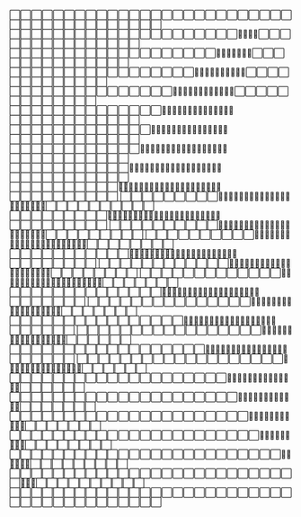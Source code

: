 :white_large_square::white_large_square::white_large_square::white_large_square::white_large_square::white_large_square::white_large_square::white_large_square::white_large_square::white_large_square::white_large_square::white_large_square::white_large_square::white_large_square::white_large_square::white_large_square::white_large_square::white_large_square::white_large_square::white_large_square::white_large_square::white_large_square::white_large_square::white_large_square::white_large_square::white_large_square::white_large_square::white_large_square::white_large_square::white_large_square::white_large_square::white_large_square::white_large_square::white_large_square::white_large_square::white_large_square::white_large_square::white_large_square::white_large_square::white_large_square:
:white_large_square::white_large_square::white_large_square::white_large_square::white_large_square::white_large_square::white_large_square::white_large_square::white_large_square::white_large_square::white_large_square::white_large_square::white_large_square::white_large_square::white_large_square::white_large_square::white_large_square::white_large_square::white_large_square::white_large_square::white_large_square::large_orange_diamond::large_orange_diamond::large_orange_diamond::large_orange_diamond::white_large_square::white_large_square::white_large_square::white_large_square::white_large_square::white_large_square::white_large_square::white_large_square::white_large_square::white_large_square::white_large_square::white_large_square::white_large_square::white_large_square::white_large_square:
:white_large_square::white_large_square::white_large_square::white_large_square::white_large_square::white_large_square::white_large_square::white_large_square::white_large_square::white_large_square::white_large_square::white_large_square::white_large_square::white_large_square::white_large_square::white_large_square::white_large_square::white_large_square::white_large_square::large_orange_diamond::large_orange_diamond::large_orange_diamond::large_orange_diamond::large_orange_diamond::large_orange_diamond::large_orange_diamond::white_large_square::white_large_square::white_large_square::white_large_square::white_large_square::white_large_square::white_large_square::white_large_square::white_large_square::white_large_square::white_large_square::white_large_square::white_large_square::white_large_square:
:white_large_square::white_large_square::white_large_square::white_large_square::white_large_square::white_large_square::white_large_square::white_large_square::white_large_square::white_large_square::white_large_square::white_large_square::white_large_square::white_large_square::white_large_square::white_large_square::white_large_square::large_orange_diamond::large_orange_diamond::large_orange_diamond::large_orange_diamond::large_orange_diamond::large_orange_diamond::large_orange_diamond::large_orange_diamond::large_orange_diamond::large_orange_diamond::white_large_square::white_large_square::white_large_square::white_large_square::white_large_square::white_large_square::white_large_square::white_large_square::white_large_square::white_large_square::white_large_square::white_large_square::white_large_square:
:white_large_square::white_large_square::white_large_square::white_large_square::white_large_square::white_large_square::white_large_square::white_large_square::white_large_square::white_large_square::white_large_square::white_large_square::white_large_square::white_large_square::white_large_square::large_orange_diamond::large_orange_diamond::large_orange_diamond::large_orange_diamond::large_orange_diamond::large_orange_diamond::large_orange_diamond::large_orange_diamond::large_orange_diamond::large_orange_diamond::large_orange_diamond::large_orange_diamond::white_large_square::white_large_square::white_large_square::white_large_square::white_large_square::white_large_square::white_large_square::white_large_square::white_large_square::white_large_square::white_large_square::white_large_square::white_large_square:
:white_large_square::white_large_square::white_large_square::white_large_square::white_large_square::white_large_square::white_large_square::white_large_square::white_large_square::white_large_square::white_large_square::white_large_square::white_large_square::white_large_square::large_orange_diamond::large_orange_diamond::large_orange_diamond::large_orange_diamond::large_orange_diamond::large_orange_diamond::large_orange_diamond::large_orange_diamond::large_orange_diamond::large_orange_diamond::large_orange_diamond::large_orange_diamond::sweet_potato::sweet_potato::white_large_square::white_large_square::white_large_square::white_large_square::white_large_square::white_large_square::white_large_square::white_large_square::white_large_square::white_large_square::white_large_square::white_large_square:
:white_large_square::white_large_square::white_large_square::white_large_square::white_large_square::white_large_square::white_large_square::white_large_square::white_large_square::white_large_square::white_large_square::white_large_square::white_large_square::large_orange_diamond::large_orange_diamond::large_orange_diamond::large_orange_diamond::large_orange_diamond::large_orange_diamond::large_orange_diamond::large_orange_diamond::large_orange_diamond::large_orange_diamond::large_orange_diamond::large_orange_diamond::large_orange_diamond::sweet_potato::sweet_potato::white_large_square::white_large_square::white_large_square::white_large_square::white_large_square::white_large_square::white_large_square::white_large_square::white_large_square::white_large_square::white_large_square::white_large_square:
:white_large_square::white_large_square::white_large_square::white_large_square::white_large_square::white_large_square::white_large_square::white_large_square::white_large_square::white_large_square::white_large_square::white_large_square::large_orange_diamond::large_orange_diamond::large_orange_diamond::large_orange_diamond::large_orange_diamond::large_orange_diamond::large_orange_diamond::large_orange_diamond::large_orange_diamond::large_orange_diamond::large_orange_diamond::large_orange_diamond::large_orange_diamond::sweet_potato::sweet_potato::sweet_potato::sweet_potato::white_large_square::white_large_square::white_large_square::white_large_square::white_large_square::white_large_square::white_large_square::white_large_square::white_large_square::white_large_square::white_large_square:
:white_large_square::white_large_square::white_large_square::white_large_square::white_large_square::white_large_square::white_large_square::white_large_square::white_large_square::white_large_square::white_large_square::large_orange_diamond::large_orange_diamond::large_orange_diamond::large_orange_diamond::large_orange_diamond::large_orange_diamond::large_orange_diamond::large_orange_diamond::large_orange_diamond::large_orange_diamond::large_orange_diamond::large_orange_diamond::sweet_potato::sweet_potato::sweet_potato::sweet_potato::sweet_potato::sweet_potato::white_large_square::white_large_square::white_large_square::white_large_square::white_large_square::white_large_square::white_large_square::white_large_square::white_large_square::white_large_square::white_large_square:
:white_large_square::white_large_square::white_large_square::white_large_square::white_large_square::white_large_square::white_large_square::white_large_square::white_large_square::white_large_square::large_orange_diamond::large_orange_diamond::large_orange_diamond::large_orange_diamond::large_orange_diamond::large_orange_diamond::large_orange_diamond::large_orange_diamond::large_orange_diamond::large_orange_diamond::large_orange_diamond::sweet_potato::sweet_potato::sweet_potato::sweet_potato::sweet_potato::sweet_potato::sweet_potato::sweet_potato::sweet_potato::white_large_square::white_large_square::white_large_square::white_large_square::white_large_square::white_large_square::white_large_square::white_large_square::white_large_square::white_large_square:
:white_large_square::white_large_square::white_large_square::white_large_square::white_large_square::white_large_square::white_large_square::white_large_square::white_large_square::large_orange_diamond::large_orange_diamond::large_orange_diamond::large_orange_diamond::large_orange_diamond::large_orange_diamond::large_orange_diamond::large_orange_diamond::large_orange_diamond::large_orange_diamond::large_orange_diamond::sweet_potato::sweet_potato::sweet_potato::sweet_potato::sweet_potato::sweet_potato::sweet_potato::sweet_potato::sweet_potato::sweet_potato::white_large_square::white_large_square::white_large_square::white_large_square::white_large_square::white_large_square::white_large_square::white_large_square::white_large_square::white_large_square:
:white_large_square::white_large_square::white_large_square::white_large_square::white_large_square::white_large_square::white_large_square::white_large_square::white_large_square::large_orange_diamond::large_orange_diamond::large_orange_diamond::large_orange_diamond::large_orange_diamond::large_orange_diamond::large_orange_diamond::large_orange_diamond::large_orange_diamond::sweet_potato::sweet_potato::sweet_potato::sweet_potato::sweet_potato::sweet_potato::sweet_potato::sweet_potato::sweet_potato::sweet_potato::sweet_potato::sweet_potato::sweet_potato::white_large_square::white_large_square::white_large_square::white_large_square::white_large_square::white_large_square::white_large_square::white_large_square::white_large_square:
:white_large_square::white_large_square::white_large_square::white_large_square::white_large_square::white_large_square::white_large_square::white_large_square::white_large_square::white_large_square::large_orange_diamond::large_orange_diamond::large_orange_diamond::large_orange_diamond::large_orange_diamond::large_orange_diamond::large_orange_diamond::sweet_potato::sweet_potato::sweet_potato::sweet_potato::sweet_potato::sweet_potato::sweet_potato::sweet_potato::sweet_potato::sweet_potato::sweet_potato::sweet_potato::sweet_potato::sweet_potato::white_large_square::white_large_square::white_large_square::white_large_square::white_large_square::white_large_square::white_large_square::white_large_square::white_large_square:
:white_large_square::white_large_square::white_large_square::white_large_square::white_large_square::white_large_square::white_large_square::white_large_square::white_large_square::white_large_square::sweet_potato::large_orange_diamond::large_orange_diamond::large_orange_diamond::large_orange_diamond::sweet_potato::sweet_potato::sweet_potato::sweet_potato::sweet_potato::sweet_potato::sweet_potato::sweet_potato::sweet_potato::sweet_potato::sweet_potato::sweet_potato::sweet_potato::sweet_potato::sweet_potato::sweet_potato::sweet_potato::white_large_square::white_large_square::white_large_square::white_large_square::white_large_square::white_large_square::white_large_square::white_large_square:
:white_large_square::white_large_square::white_large_square::white_large_square::white_large_square::white_large_square::white_large_square::white_large_square::white_large_square::white_large_square::white_large_square::sweet_potato::sweet_potato::sweet_potato::sweet_potato::sweet_potato::sweet_potato::sweet_potato::sweet_potato::sweet_potato::sweet_potato::sweet_potato::sweet_potato::sweet_potato::sweet_potato::sweet_potato::sweet_potato::sweet_potato::sweet_potato::sweet_potato::sweet_potato::sweet_potato::white_large_square::white_large_square::white_large_square::white_large_square::white_large_square::white_large_square::white_large_square::white_large_square:
:white_large_square::white_large_square::white_large_square::white_large_square::white_large_square::white_large_square::white_large_square::white_large_square::white_large_square::white_large_square::white_large_square::white_large_square::sweet_potato::sweet_potato::sweet_potato::sweet_potato::sweet_potato::sweet_potato::sweet_potato::sweet_potato::sweet_potato::sweet_potato::sweet_potato::sweet_potato::sweet_potato::sweet_potato::sweet_potato::sweet_potato::sweet_potato::sweet_potato::sweet_potato::sweet_potato::white_large_square::white_large_square::white_large_square::white_large_square::white_large_square::white_large_square::white_large_square::white_large_square:
:white_large_square::white_large_square::white_large_square::white_large_square::white_large_square::white_large_square::white_large_square::white_large_square::white_large_square::white_large_square::white_large_square::white_large_square::white_large_square::sweet_potato::sweet_potato::sweet_potato::sweet_potato::sweet_potato::sweet_potato::sweet_potato::sweet_potato::sweet_potato::sweet_potato::sweet_potato::sweet_potato::sweet_potato::sweet_potato::sweet_potato::sweet_potato::sweet_potato::sweet_potato::sweet_potato::sweet_potato::white_large_square::white_large_square::white_large_square::white_large_square::white_large_square::white_large_square::white_large_square:
:white_large_square::white_large_square::white_large_square::white_large_square::white_large_square::white_large_square::white_large_square::white_large_square::white_large_square::white_large_square::white_large_square::white_large_square::white_large_square::white_large_square::sweet_potato::sweet_potato::sweet_potato::sweet_potato::sweet_potato::sweet_potato::sweet_potato::sweet_potato::sweet_potato::sweet_potato::sweet_potato::sweet_potato::sweet_potato::sweet_potato::sweet_potato::sweet_potato::sweet_potato::sweet_potato::sweet_potato::white_large_square::white_large_square::white_large_square::white_large_square::white_large_square::white_large_square::white_large_square:
:white_large_square::white_large_square::white_large_square::white_large_square::white_large_square::white_large_square::white_large_square::white_large_square::white_large_square::white_large_square::white_large_square::white_large_square::white_large_square::white_large_square::white_large_square::sweet_potato::sweet_potato::sweet_potato::sweet_potato::sweet_potato::sweet_potato::sweet_potato::sweet_potato::sweet_potato::sweet_potato::sweet_potato::sweet_potato::sweet_potato::sweet_potato::sweet_potato::sweet_potato::sweet_potato::sweet_potato::white_large_square::white_large_square::white_large_square::white_large_square::white_large_square::white_large_square::white_large_square:
:white_large_square::white_large_square::white_large_square::white_large_square::white_large_square::white_large_square::white_large_square::white_large_square::white_large_square::white_large_square::white_large_square::white_large_square::white_large_square::white_large_square::white_large_square::white_large_square::sweet_potato::sweet_potato::sweet_potato::sweet_potato::sweet_potato::sweet_potato::sweet_potato::sweet_potato::sweet_potato::sweet_potato::sweet_potato::sweet_potato::sweet_potato::sweet_potato::sweet_potato::sweet_potato::sweet_potato::sweet_potato::white_large_square::white_large_square::white_large_square::white_large_square::white_large_square::white_large_square:
:white_large_square::white_large_square::white_large_square::white_large_square::white_large_square::white_large_square::white_large_square::white_large_square::white_large_square::white_large_square::white_large_square::white_large_square::white_large_square::white_large_square::white_large_square::white_large_square::white_large_square::sweet_potato::sweet_potato::sweet_potato::sweet_potato::sweet_potato::sweet_potato::sweet_potato::sweet_potato::sweet_potato::sweet_potato::sweet_potato::sweet_potato::sweet_potato::sweet_potato::sweet_potato::sweet_potato::sweet_potato::white_large_square::white_large_square::white_large_square::white_large_square::white_large_square::white_large_square:
:white_large_square::white_large_square::white_large_square::white_large_square::white_large_square::white_large_square::white_large_square::white_large_square::white_large_square::white_large_square::white_large_square::white_large_square::white_large_square::white_large_square::white_large_square::white_large_square::white_large_square::white_large_square::sweet_potato::sweet_potato::sweet_potato::sweet_potato::sweet_potato::sweet_potato::sweet_potato::sweet_potato::sweet_potato::sweet_potato::sweet_potato::sweet_potato::sweet_potato::sweet_potato::sweet_potato::sweet_potato::white_large_square::white_large_square::white_large_square::white_large_square::white_large_square::white_large_square:
:white_large_square::white_large_square::white_large_square::white_large_square::white_large_square::white_large_square::white_large_square::white_large_square::white_large_square::white_large_square::white_large_square::white_large_square::white_large_square::white_large_square::white_large_square::white_large_square::white_large_square::white_large_square::white_large_square::sweet_potato::sweet_potato::sweet_potato::sweet_potato::sweet_potato::sweet_potato::sweet_potato::sweet_potato::sweet_potato::sweet_potato::sweet_potato::sweet_potato::sweet_potato::sweet_potato::sweet_potato::white_large_square::white_large_square::white_large_square::white_large_square::white_large_square::white_large_square:
:white_large_square::white_large_square::white_large_square::white_large_square::white_large_square::white_large_square::white_large_square::white_large_square::white_large_square::white_large_square::white_large_square::white_large_square::white_large_square::white_large_square::white_large_square::white_large_square::white_large_square::white_large_square::white_large_square::white_large_square::sweet_potato::sweet_potato::sweet_potato::sweet_potato::sweet_potato::sweet_potato::sweet_potato::sweet_potato::sweet_potato::sweet_potato::sweet_potato::sweet_potato::sweet_potato::sweet_potato::white_large_square::white_large_square::white_large_square::white_large_square::white_large_square::white_large_square:
:white_large_square::white_large_square::white_large_square::white_large_square::white_large_square::white_large_square::white_large_square::white_large_square::white_large_square::white_large_square::white_large_square::white_large_square::white_large_square::white_large_square::white_large_square::white_large_square::white_large_square::white_large_square::white_large_square::white_large_square::white_large_square::sweet_potato::sweet_potato::sweet_potato::sweet_potato::sweet_potato::sweet_potato::sweet_potato::sweet_potato::sweet_potato::sweet_potato::sweet_potato::sweet_potato::white_large_square::white_large_square::white_large_square::white_large_square::white_large_square::white_large_square::white_large_square:
:white_large_square::white_large_square::white_large_square::white_large_square::white_large_square::white_large_square::white_large_square::white_large_square::white_large_square::white_large_square::white_large_square::white_large_square::white_large_square::white_large_square::white_large_square::white_large_square::white_large_square::white_large_square::white_large_square::white_large_square::white_large_square::white_large_square::sweet_potato::sweet_potato::sweet_potato::sweet_potato::sweet_potato::sweet_potato::sweet_potato::sweet_potato::sweet_potato::sweet_potato::sweet_potato::white_large_square::white_large_square::white_large_square::white_large_square::white_large_square::white_large_square::white_large_square:
:white_large_square::white_large_square::white_large_square::white_large_square::white_large_square::white_large_square::white_large_square::white_large_square::white_large_square::white_large_square::white_large_square::white_large_square::white_large_square::white_large_square::white_large_square::white_large_square::white_large_square::white_large_square::white_large_square::white_large_square::white_large_square::white_large_square::white_large_square::sweet_potato::sweet_potato::sweet_potato::sweet_potato::sweet_potato::sweet_potato::sweet_potato::sweet_potato::sweet_potato::white_large_square::white_large_square::white_large_square::white_large_square::white_large_square::white_large_square::white_large_square::white_large_square:
:white_large_square::white_large_square::white_large_square::white_large_square::white_large_square::white_large_square::white_large_square::white_large_square::white_large_square::white_large_square::white_large_square::white_large_square::white_large_square::white_large_square::white_large_square::white_large_square::white_large_square::white_large_square::white_large_square::white_large_square::white_large_square::white_large_square::white_large_square::white_large_square::white_large_square::sweet_potato::sweet_potato::sweet_potato::sweet_potato::sweet_potato::sweet_potato::white_large_square::white_large_square::white_large_square::white_large_square::white_large_square::white_large_square::white_large_square::white_large_square::white_large_square:
:white_large_square::white_large_square::white_large_square::white_large_square::white_large_square::white_large_square::white_large_square::white_large_square::white_large_square::white_large_square::white_large_square::white_large_square::white_large_square::white_large_square::white_large_square::white_large_square::white_large_square::white_large_square::white_large_square::white_large_square::white_large_square::white_large_square::white_large_square::white_large_square::white_large_square::white_large_square::white_large_square::sweet_potato::sweet_potato::sweet_potato::white_large_square::white_large_square::white_large_square::white_large_square::white_large_square::white_large_square::white_large_square::white_large_square::white_large_square::white_large_square:
:white_large_square::white_large_square::white_large_square::white_large_square::white_large_square::white_large_square::white_large_square::white_large_square::white_large_square::white_large_square::white_large_square::white_large_square::white_large_square::white_large_square::white_large_square::white_large_square::white_large_square::white_large_square::white_large_square::white_large_square::white_large_square::white_large_square::white_large_square::white_large_square::white_large_square::white_large_square::white_large_square::white_large_square::white_large_square::white_large_square::white_large_square::white_large_square::white_large_square::white_large_square::white_large_square::white_large_square::white_large_square::white_large_square::white_large_square::white_large_square:

